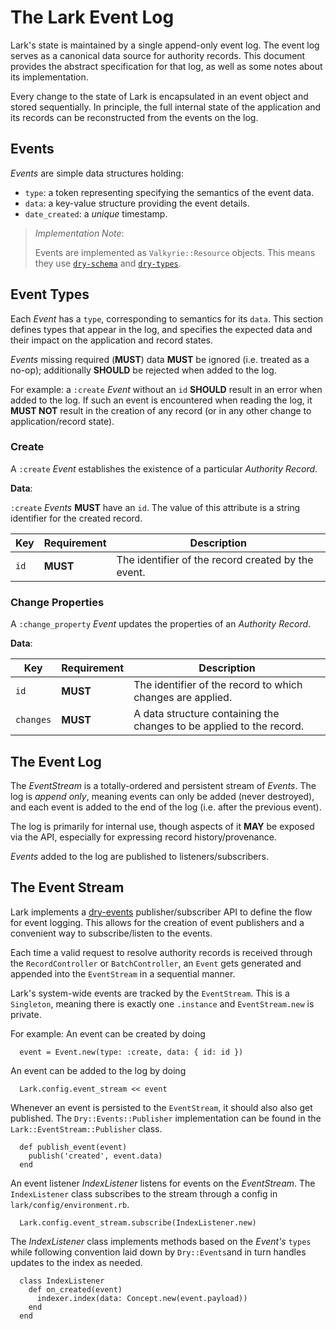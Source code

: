 # The Lark Event Log

Lark's state is maintained by a single append-only event log. The event log
serves as a canonical data source for authority records. This document
provides the abstract specification for that log, as well as some notes about
its implementation.

Every change to the state of Lark is encapsulated in an event object and
stored sequentially. In principle, the full internal state of the application and
its records can be reconstructed from the events on the log.

## Events

_Events_ are simple data structures holding:

  - `type`: a token representing specifying the semantics of the event data.
  - `data`: a key-value structure providing the event details.
  - `date_created`: a *unique* timestamp.

> _Implementation Note_:
>
> Events are implemented as `Valkyrie::Resource` objects. This means they use
> [`dry-schema`][dry-schema] and [`dry-types`][dry-types].

## Event Types

Each _Event_ has a `type`, corresponding to semantics for its `data`. This
section defines types that appear in the log, and specifies the expected data
and their impact on the application and record states.

_Events_ missing required (__MUST__) data __MUST__ be ignored (i.e. treated as a
no-op); additionally __SHOULD__ be rejected when added to the log.

For example: a `:create` *Event* without an `id` **SHOULD** result in an error
when added to the log. If such an event is encountered when reading the log, it
__MUST NOT__ result in the creation of any record (or in any other change to
application/record state).

### Create

A `:create` _Event_ establishes the existence of a particular _Authority
Record_.

__Data__:

`:create` _Events_ __MUST__ have an `id`. The value of this attribute is a
string identifier for the created record.

| Key       | Requirement |                             Description                              |
|-----------|-------------|----------------------------------------------------------------------|
| `id`      | __MUST__    | The identifier of the record created by the event.                   |

### Change Properties

A `:change_property` _Event_ updates the properties of an _Authority
Record_.

__Data__:

| Key       | Requirement |                             Description                              |
|-----------|-------------|----------------------------------------------------------------------|
| `id`      | __MUST__    | The identifier of the record to which changes are applied.           |
| `changes` | __MUST__    | A data structure containing the changes to be applied to the record. |

[dry-schema]: https://dry-rb.org/gems/dry-schema/
[dry-types]: https://dry-rb.org/gems/dry-types/

## The Event Log

The _EventStream_ is a totally-ordered and persistent stream of _Events_. The log
is _append only_, meaning events can only be added (never destroyed), and each
event is added to the end of the log (i.e. after the previous event).

The log is primarily for internal use, though aspects of it __MAY__ be exposed
via the API, especially for expressing record history/provenance.

_Events_ added to the log are published to listeners/subscribers.

## The Event Stream

Lark implements a [dry-events](https://dry-rb.org/gems/dry-events/) publisher/subscriber
API to define the flow for event logging. This allows for the creation of event publishers
and a convenient way to subscribe/listen to the events.

Each time a valid request to resolve authority records is received through the `RecordController`
or `BatchController`, an `Event` gets generated and appended into the `EventStream`
in a sequential manner.

Lark's system-wide events are tracked by the `EventStream`. This is a `Singleton`, meaning
there is exactly one `.instance` and `EventStream.new` is private.

For example:
An event can be created by doing
```
  event = Event.new(type: :create, data: { id: id })
```

An event can be added to the log by doing
```
  Lark.config.event_stream << event
```

Whenever an event is persisted to the `EventStream`, it should also also get published.
The `Dry::Events::Publisher` implementation can be found in the `Lark::EventStream::Publisher` class.

```
  def publish_event(event)
    publish('created', event.data)
  end
```

An event listener _IndexListener_ listens for events on the _EventStream_. The `IndexListener`
class subscribes to the stream through a config in `lark/config/environment.rb`.

```
  Lark.config.event_stream.subscribe(IndexListener.new)
```

The _IndexListener_ class implements methods based on the _Event's_ `types` while following
convention laid down by `Dry::Events`and in turn handles updates to the index as needed.

```
  class IndexListener
    def on_created(event)
      indexer.index(data: Concept.new(event.payload))
    end
  end
```
